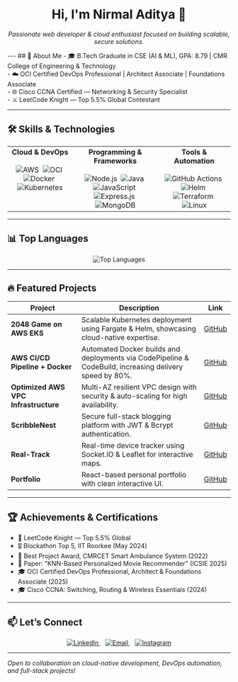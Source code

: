 <!-- PROFILE HEADER -->
<h1 align="center">Hi, I'm Nirmal Aditya 👋</h1>
<p align="center">
  <em>Passionate web developer & cloud enthusiast focused on building scalable, secure solutions.</em>
</p>
---
<!-- ABOUT ME -->
## 🚀 About Me  
- 🎓 B.Tech Graduate in CSE (AI & ML), GPA: 8.79 | CMR College of Engineering & Technology<br>
- ☁️ OCI Certified DevOps Professional | Architect Associate | Foundations Associate<br>
- 🌐 Cisco CCNA Certified — Networking & Security Specialist<br>
- ⚔️ LeetCode Knight — Top 5.5% Global Contestant<br>

---
<!-- SKILLS -->
## 🛠️ Skills & Technologies
<table align="center">
  <tr align="center">
    <td valign="top"><b>Cloud & DevOps</b><br><br> 
      <img src="https://img.shields.io/badge/AWS-232F3E?style=for-the-badge&logo=amazonaws&logoColor=white" alt="AWS" />&nbsp;
      <img src="https://img.shields.io/badge/OCI-F80000?style=for-the-badge&logo=oracle&logoColor=white" alt="OCI" />&nbsp;
      <img src="https://img.shields.io/badge/Docker-2496ED?style=for-the-badge&logo=docker&logoColor=white" alt="Docker" />&nbsp;
      <img src="https://img.shields.io/badge/Kubernetes-326CE5?style=for-the-badge&logo=kubernetes&logoColor=white" alt="Kubernetes" />
    </td>
    <td valign="top"><b>Programming & Frameworks</b><br><br>
      <img src="https://img.shields.io/badge/Node.js-339933?style=for-the-badge&logo=node.js&logoColor=white" alt="Node.js" />&nbsp;
      <img src="https://img.shields.io/badge/Java-007396?style=for-the-badge&logo=java&logoColor=white" alt="Java" />&nbsp;
      <img src="https://img.shields.io/badge/JavaScript-F7DF1E?style=for-the-badge&logo=javascript&logoColor=black" alt="JavaScript" />&nbsp;
      <img src="https://img.shields.io/badge/Express.js-404D59?style=for-the-badge" alt="Express.js" />&nbsp;
      <img src="https://img.shields.io/badge/MongoDB-47A248?style=for-the-badge&logo=mongodb&logoColor=white" alt="MongoDB" />
    </td>
    <td valign="top"><b>Tools & Automation</b><br><br>
      <img src="https://img.shields.io/badge/GitHub Actions-2088FF?style=for-the-badge&logo=githubactions&logoColor=white" alt="GitHub Actions" />&nbsp;
      <img src="https://img.shields.io/badge/Helm-0F193B?style=for-the-badge&logo=helm&logoColor=white" alt="Helm" />&nbsp;
      <img src="https://img.shields.io/badge/Terraform-623CE4?style=for-the-badge&logo=terraform&logoColor=white" alt="Terraform" />&nbsp;
      <img src="https://img.shields.io/badge/Linux-FCC624?style=for-the-badge&logo=linux&logoColor=black" alt="Linux" />
    </td>
  </tr>
</table>


---

<!-- TOP LANGUAGES -->
## 📊 Top Languages
<p align="center">
  <img src="https://github-readme-stats.vercel.app/api/top-langs/?username=Nirmal-aditya&layout=compact&theme=react" alt="Top Languages" />
</p>

---

<!-- FEATURED PROJECTS -->
## 🔥 Featured Projects
| Project | Description | Link |
|---------|-------------|------|
| **2048 Game on AWS EKS** | Scalable Kubernetes deployment using Fargate & Helm, showcasing cloud-native expertise. | [GitHub](https://github.com/Nirmal-aditya/EKS-2048-game) |
| **AWS CI/CD Pipeline + Docker** | Automated Docker builds and deployments via CodePipeline & CodeBuild, increasing delivery speed by 80%. | [GitHub](https://github.com/Nirmal-aditya/AWS-CI-Project) |
| **Optimized AWS VPC Infrastructure** | Multi-AZ resilient VPC design with security & auto-scaling for high availability. | [GitHub](https://github.com/Nirmal-aditya/Optimized-AWS-Cloud-Infrastructure-with-VPCs) |
| **ScribbleNest** | Secure full-stack blogging platform with JWT & Bcrypt authentication. | [GitHub](https://github.com/Nirmal-aditya/ScribbleNest) |
| **Real-Track** | Real-time device tracker using Socket.IO & Leaflet for interactive maps. | [GitHub](https://github.com/Nirmal-aditya/Real-Track) |
| **Portfolio** | React-based personal portfolio with clean interactive UI. | [GitHub](https://github.com/Nirmal-aditya/Portfolio) |
---
<!-- ACHIEVEMENTS -->
## 🏆 Achievements & Certifications
- 🥇 LeetCode Knight — Top 5.5% Global  
- 🎖️ Blockathon Top 5, IIT Roorkee (May 2024)  
- 🏅 Best Project Award, CMRCET Smart Ambulance System (2022)  
- 📜 Paper: "KNN-Based Personalized Movie Recommender" (ICSIE 2025)  
- 🎓 OCI Certified DevOps Professional, Architect & Foundations Associate (2025)  
- 🎓 Cisco CCNA: Switching, Routing & Wireless Essentials (2024)  
---
<!-- CONTACT -->
## 📫 Let’s Connect
<p align="center">
  <a href="https://linkedin.com/in/nirmaladitya" target="_blank">
    <img alt="LinkedIn" src="https://img.shields.io/badge/LinkedIn-%230077B5.svg?style=for-the-badge&logo=linkedin&logoColor=white"/>
  </a>
  &nbsp;&nbsp;
  <a href="mailto:nirmaladitya0303@gmail.com" target="_blank">
    <img alt="Email" src="https://img.shields.io/badge/Email-D14836?style=for-the-badge&logo=gmail&logoColor=white"/>
  </a>
  &nbsp;&nbsp;
  <a href="https://instagram.com/nirmal.adityaa" target="_blank">
    <img alt="Instagram" src="https://img.shields.io/badge/Instagram-E4405F?style=for-the-badge&logo=instagram&logoColor=white"/>
  </a>
</p>

---
*Open to collaboration on cloud-native development, DevOps automation, and full-stack projects!*
